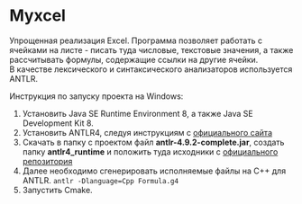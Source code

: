 # Myxcel
Упрощенная реализация Excel. Программа позволяет работать с ячейками на листе - писать туда числовые, текстовые значения, а также рассчитывать формулы, содержащие ссылки на другие ячейки.  
В качестве лексического и синтаксического анализаторов используется ANTLR.

Инструкция по запуску проекта на Windows:
1. Установить Java SE Runtime Environment 8, а также Java SE Development Kit 8.  
2. Установить ANTLR4, следуя инструкциям с [официального сайта](https://www.antlr.org)
3. Скачать в папку с проектом файл **antlr-4.9.2-complete.jar**, создать папку **antlr4_runtime** и положить туда исходники с [официального репозитория](https://github.com/antlr/antlr4/tree/master/runtime/Cpp)  
4. Далее необходимо сгенерировать исполняемые файлы на С++ для ANTLR. ` antlr -Dlanguage=Cpp Formula.g4  `
5. Запустить Cmake.

